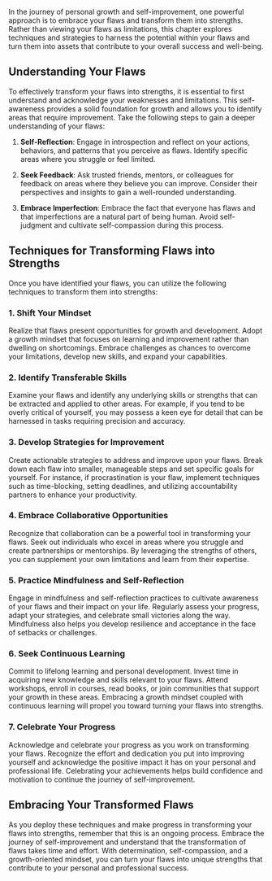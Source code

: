 
In the journey of personal growth and self-improvement, one powerful approach is to embrace your flaws and transform them into strengths. Rather than viewing your flaws as limitations, this chapter explores techniques and strategies to harness the potential within your flaws and turn them into assets that contribute to your overall success and well-being.

Understanding Your Flaws
------------------------

To effectively transform your flaws into strengths, it is essential to first understand and acknowledge your weaknesses and limitations. This self-awareness provides a solid foundation for growth and allows you to identify areas that require improvement. Take the following steps to gain a deeper understanding of your flaws:

1. **Self-Reflection**: Engage in introspection and reflect on your actions, behaviors, and patterns that you perceive as flaws. Identify specific areas where you struggle or feel limited.

2. **Seek Feedback**: Ask trusted friends, mentors, or colleagues for feedback on areas where they believe you can improve. Consider their perspectives and insights to gain a well-rounded understanding.

3. **Embrace Imperfection**: Embrace the fact that everyone has flaws and that imperfections are a natural part of being human. Avoid self-judgment and cultivate self-compassion during this process.

Techniques for Transforming Flaws into Strengths
------------------------------------------------

Once you have identified your flaws, you can utilize the following techniques to transform them into strengths:

### 1. **Shift Your Mindset**

Realize that flaws present opportunities for growth and development. Adopt a growth mindset that focuses on learning and improvement rather than dwelling on shortcomings. Embrace challenges as chances to overcome your limitations, develop new skills, and expand your capabilities.

### 2. **Identify Transferable Skills**

Examine your flaws and identify any underlying skills or strengths that can be extracted and applied to other areas. For example, if you tend to be overly critical of yourself, you may possess a keen eye for detail that can be harnessed in tasks requiring precision and accuracy.

### 3. **Develop Strategies for Improvement**

Create actionable strategies to address and improve upon your flaws. Break down each flaw into smaller, manageable steps and set specific goals for yourself. For instance, if procrastination is your flaw, implement techniques such as time-blocking, setting deadlines, and utilizing accountability partners to enhance your productivity.

### 4. **Embrace Collaborative Opportunities**

Recognize that collaboration can be a powerful tool in transforming your flaws. Seek out individuals who excel in areas where you struggle and create partnerships or mentorships. By leveraging the strengths of others, you can supplement your own limitations and learn from their expertise.

### 5. **Practice Mindfulness and Self-Reflection**

Engage in mindfulness and self-reflection practices to cultivate awareness of your flaws and their impact on your life. Regularly assess your progress, adapt your strategies, and celebrate small victories along the way. Mindfulness also helps you develop resilience and acceptance in the face of setbacks or challenges.

### 6. **Seek Continuous Learning**

Commit to lifelong learning and personal development. Invest time in acquiring new knowledge and skills relevant to your flaws. Attend workshops, enroll in courses, read books, or join communities that support your growth in these areas. Embracing a growth mindset coupled with continuous learning will propel you toward turning your flaws into strengths.

### 7. **Celebrate Your Progress**

Acknowledge and celebrate your progress as you work on transforming your flaws. Recognize the effort and dedication you put into improving yourself and acknowledge the positive impact it has on your personal and professional life. Celebrating your achievements helps build confidence and motivation to continue the journey of self-improvement.

Embracing Your Transformed Flaws
--------------------------------

As you deploy these techniques and make progress in transforming your flaws into strengths, remember that this is an ongoing process. Embrace the journey of self-improvement and understand that the transformation of flaws takes time and effort. With determination, self-compassion, and a growth-oriented mindset, you can turn your flaws into unique strengths that contribute to your personal and professional success.
